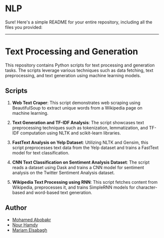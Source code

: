# NLP
Sure! Here's a simple README for your entire repository, including all the files you provided:

---

# Text Processing and Generation

This repository contains Python scripts for text processing and generation tasks. The scripts leverage various techniques such as data fetching, text preprocessing, and text generation using machine learning models.

## Scripts

1. **Web Text Craper**: This script demonstrates web scraping using BeautifulSoup to extract unique words from a Wikipedia page on machine learning.

2. **Text Generation and TF-IDF Analysis**: The script showcases text preprocessing techniques such as tokenization, lemmatization, and TF-IDF computation using NLTK and scikit-learn libraries.

3. **FastText Analysis on Yelp Dataset**: Utilizing NLTK and Gensim, this script preprocesses text data from the Yelp dataset and trains a FastText model for text classification.

4. **CNN Text Classification on Sentiment Analysis Dataset**: The script reads a dataset using Dask and trains a CNN model for sentiment analysis on the Twitter Sentiment Analysis dataset.

5. **Wikipedia Text Processing using RNN**: This script fetches content from Wikipedia, preprocesses it, and trains SimpleRNN models for character-based and word-based text generation.

## Author

- [Mohamed Abobakr](https://github.com/bakar10)
- [Nour Hamdy](https://github.com/NourHamdyy)
- [Mariam Elsabagh](https://github.com/MariamElsbagh)

